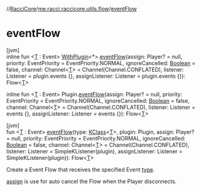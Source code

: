 //[RacciCore](../../index.md)/[me.racci.raccicore.utils.flow](index.md)/[eventFlow](event-flow.md)

# eventFlow

[jvm]\
inline fun &lt;[T](event-flow.md) : Event&gt; [WithPlugin](../me.racci.raccicore.utils.extensions/-with-plugin/index.md)&lt;*&gt;.[eventFlow](event-flow.md)(assign: Player? = null, priority: EventPriority = EventPriority.NORMAL, ignoreCancelled: [Boolean](https://kotlinlang.org/api/latest/jvm/stdlib/kotlin/-boolean/index.html) = false, channel: Channel&lt;[T](event-flow.md)&gt; = Channel(Channel.CONFLATED), listener: Listener = plugin.events {}, assignListener: Listener = plugin.events {}): Flow&lt;[T](event-flow.md)&gt;

inline fun &lt;[T](event-flow.md) : Event&gt; Plugin.[eventFlow](event-flow.md)(assign: Player? = null, priority: EventPriority = EventPriority.NORMAL, ignoreCancelled: [Boolean](https://kotlinlang.org/api/latest/jvm/stdlib/kotlin/-boolean/index.html) = false, channel: Channel&lt;[T](event-flow.md)&gt; = Channel(Channel.CONFLATED), listener: Listener = events {}, assignListener: Listener = events {}): Flow&lt;[T](event-flow.md)&gt;

[jvm]\
fun &lt;[T](event-flow.md) : Event&gt; [eventFlow](event-flow.md)(type: [KClass](https://kotlinlang.org/api/latest/jvm/stdlib/kotlin.reflect/-k-class/index.html)&lt;[T](event-flow.md)&gt;, plugin: Plugin, assign: Player? = null, priority: EventPriority = EventPriority.NORMAL, ignoreCancelled: [Boolean](https://kotlinlang.org/api/latest/jvm/stdlib/kotlin/-boolean/index.html) = false, channel: Channel&lt;[T](event-flow.md)&gt; = Channel(Channel.CONFLATED), listener: Listener = SimpleKListener(plugin), assignListener: Listener = SimpleKListener(plugin)): Flow&lt;[T](event-flow.md)&gt;

Create a Event Flow that receives the specified Event [type](event-flow.md).

[assign](event-flow.md) is use for auto cancel the Flow when the Player disconnects.
